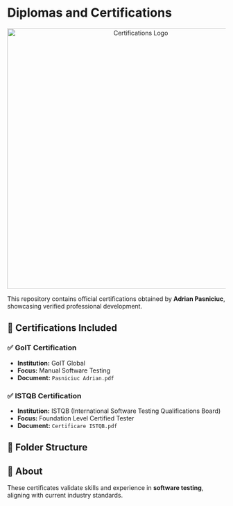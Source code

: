 # Diplomas and Certifications

<p align="center">
  <img src="logos.png" alt="Certifications Logo" width="600"/>
</p>


This repository contains official certifications obtained by **Adrian Pasniciuc**, showcasing verified professional development.

## 📜 Certifications Included

### ✅ GoIT Certification
- **Institution:** GoIT Global
- **Focus:** Manual Software Testing
- **Document:** `Pasniciuc Adrian.pdf`

### ✅ ISTQB Certification
- **Institution:** ISTQB (International Software Testing Qualifications Board)
- **Focus:** Foundation Level Certified Tester
- **Document:** `Certificare ISTQB.pdf`

## 📁 Folder Structure


## 📌 About

These certificates validate skills and experience in **software testing**, aligning with current industry standards.
